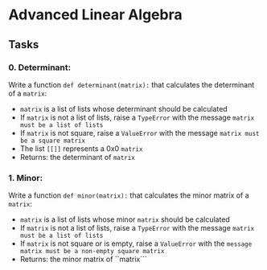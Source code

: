 # Advanced Linear Algebra

## Tasks

### 0. Determinant:
Write a function ``def determinant(matrix):`` that calculates the determinant of a ``matrix``:

- ``matrix`` is a list of lists whose determinant should be calculated
- If ``matrix`` is not a list of lists, raise a ``TypeError`` with the message ``matrix must be a list of lists``
- If ``matrix`` is not square, raise a ``ValueError`` with the message ``matrix must be a square matrix``
- The list ``[[]]`` represents a 0x0 ``matrix``
- Returns: the determinant of ``matrix``

### 1. Minor:
Write a function ``def minor(matrix):`` that calculates the minor matrix of a ``matrix``:

- ``matrix`` is a list of lists whose minor ``matrix`` should be calculated
- If ``matrix`` is not a list of lists, raise a ``TypeError`` with the message ``matrix must be a list of lists``
- If ``matrix`` is not square or is empty, raise a ``ValueError`` with the ``message matrix must be a non-empty square matrix``
- Returns: the minor matrix of ``matrix```
